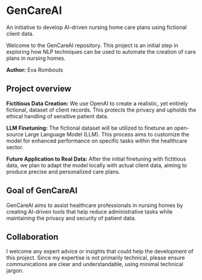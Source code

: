 # GenCareAI
An initiative to develop AI-driven nursing home care plans using fictional client data.

Welcome to the GenCareAI repository. 
This project is an initial step in exploring how NLP techniques can be used to automate the creation of care plans in nursing homes.

**Author:** Eva Rombouts

## Project overview
**Fictitious Data Creation:** We use OpenAI to create a realistic, yet entirely fictional, dataset of client records. This protects the privacy and upholds the ethical handling of sensitive patient data.

**LLM Finetuning:** The fictional dataset will be utilized to finetune an open-source Large Language Model (LLM). This process aims to customize the model for enhanced performance on specific tasks within the healthcare sector.

**Future Application to Real Data:** After the initial finetuning with fictitious data, we plan to adapt the model locally with actual client data, aiming to produce precise and personalized care plans.

## Goal of GenCareAI
GenCareAI aims to assist healthcare professionals in nursing homes by creating AI-driven tools that help reduce administrative tasks while maintaining the privacy and security of patient data.

## Collaboration
I welcome any expert advice or insights that could help the development of this project. Since my expertise is not primarily technical, please ensure communications are clear and understandable, using minimal technical jargon.

